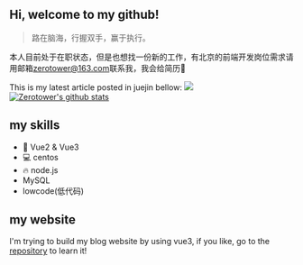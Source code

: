 ## Hi, welcome to my github!
> 路在脑海，行握双手，赢于执行。

本人目前处于在职状态，但是也想找一份新的工作，有北京的前端开发岗位需求请用邮箱<zerotower@163.com>联系我，我会给简历🙏
<!-- show juejin articles -->
This is my latest article posted in juejin bellow:
[![](https://github-readme-juejin-recent-article-flywith24.vercel.app/juejin?id=3466118627330413&&limit=1)](https://juejin.cn/user/3466118627330413/posts)
[![Zerotower's github stats](https://github-readme-stats.vercel.app/api?username=zerotower69)](https://github.com/anuraghazra/github-readme-stats)
## my skills
* 🔧 Vue2 & Vue3
* 💻 centos
* 🔥 node.js
* MySQL
* lowcode(低代码)

## my website
I'm trying to build my blog website by using vue3, if you like, go to the [repository](https://github.com/zerotower69/vue-blog) to learn it!
